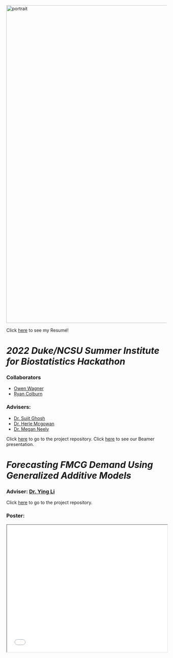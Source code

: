 <img src="IMG_3416.JPG" alt="portrait" width="1000"/>

Click [here](CarsonSlaterResume_Stats.pdf) to see my Resumé!

# *2022 Duke/NCSU Summer Institute for Biostatistics Hackathon*
  
### Collaborators
  - [Owen Wagner](https://github.com/ofwagner19)
  - [Ryan Colburn](https://github.com/colbu070)

### Advisers: 
  - [Dr. Sujit Ghosh](https://www4.stat.ncsu.edu/~ghosh/)
  - [Dr. Herle Mcgowan](https://statistics.sciences.ncsu.edu/people/hmmcgowa/)
  - [Dr. Megan Neely](https://scholars.duke.edu/person/megan.neely)

Click [here](https://github.com/carsonslater/sibs_summer2022) to go to the project repository.
Click [here](SIBS_powerpoint.pdf) to see our Beamer presentation.

# *Forecasting FMCG Demand Using Generalized Additive Models*

### Adviser: [Dr. Ying Li](https://github.com/yingli)

Click [here](https://github.com/carsonslater/mentored_research2022) to go to the project repository.

### Poster:
<iframe width="100%" height="400" src="Poster_Project_Iteration2_Final.pdf">

